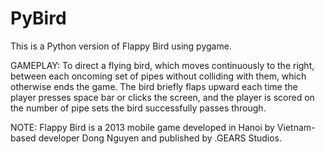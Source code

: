 PyBird
======

This is a Python version of Flappy Bird using pygame.

GAMEPLAY: To direct a flying bird, which moves continuously to the right, between each oncoming set of pipes without colliding with them, which otherwise ends the game. The bird briefly flaps upward each time the player presses space bar or clicks the screen, and the player is scored on the number of pipe sets the bird successfully passes through.

NOTE: Flappy Bird is a 2013 mobile game developed in Hanoi by Vietnam-based developer Dong Nguyen and published by .GEARS Studios.
